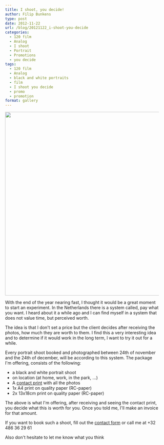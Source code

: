 ```yaml
---
title: I shoot, you decide!
author: Filip Bunkens
type: post
date: 2012-11-22
url: /blog/20121122_i-shoot-you-decide
categories:
  - 120 film
  - Analog
  - I shoot
  - Portrait
  - Promotions
  - you decide
tags:
  - 120 film
  - Analog
  - black and white portraits
  - film
  - I shoot you decide
  - promo
  - promotion
format: gallery
---
```

[<img src="/wp-content/uploads/2012/11/ishoot_youdecide.jpg" alt="" title="ishoot_youdecide" width="600" height="600" class="alignnone size-full wp-image-496" />][1]

With the end of the year nearing fast, I thought it would be a great moment to start an experiment. In the Netherlands there is a system called, pay what you want. I heard about it a while ago and I can find myself in a system that does not value time, but perceived worth.

The idea is that I don't set a price but the client decides after receiving the photos, how much they are worth to them. I find this a very interesting idea and to determine if it would work in the long term, I want to try it out for a while.

Every portrait shoot booked and photographed between 24th of november and the 24th of december, will be according to this system. The package I'm offering, consists of the following:

  * a black and white portrait shoot
  * on location (at home, work, in the park, &#8230;)
  * A <a href="http://en.wikipedia.org/wiki/Contact_print" title="Contact print on wikipedia" rel="none">contact print</a> with all the photos
  * 1x A4 print on quality paper (RC-paper)
  * 2x 13x18cm print on quality paper (RC-paper)

The above is what I'm offering, after receiving and seeing the contact print, you decide what this is worth for you. Once you told me, I'll make an invoice for that amount.

If you want to book such a shoot, fill out the <a href="http://www.pitslamp.com/contact" title="Contact form" rel="me">contact form</a> or call me at +32 486 36 29 61

Also don't hesitate to let me know what you think

 [1]: /wp-content/uploads/2012/11/ishoot_youdecide.jpg